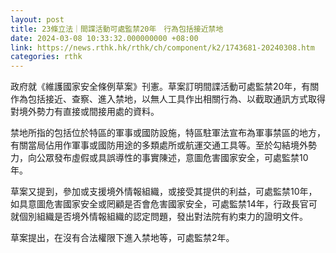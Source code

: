 ```yaml
---
layout: post
title: 23條立法｜間諜活動可處監禁20年　行為包括接近禁地
date: 2024-03-08 10:33:32.000000000 +08:00
link: https://news.rthk.hk/rthk/ch/component/k2/1743681-20240308.htm
categories: rthk
---
```


政府就《維護國家安全條例草案》刊憲。草案訂明間諜活動可處監禁20年，有關作為包括接近、查察、進入禁地，以無人工具作出相關行為、以截取通訊方式取得對境外勢力有直接或間接用處的資料。

禁地所指的包括位於特區的軍事或國防設施，特區駐軍法宣布為軍事禁區的地方，有關當局佔用作軍事或國防用途的多類處所或航運交通工具等。至於勾結境外勢力，向公眾發布虛假或具誤導性的事實陳述，意圖危害國家安全，可處監禁10年。

草案又提到，參加或支援境外情報組織，或接受其提供的利益，可處監禁10年，如具意圖危害國家安全或罔顧是否會危害國家安全，可處監禁14年，行政長官可就個別組織是否境外情報組織的認定問題，發出對法院有約束力的證明文件。

草案提出，在沒有合法權限下進入禁地等，可處監禁2年。
